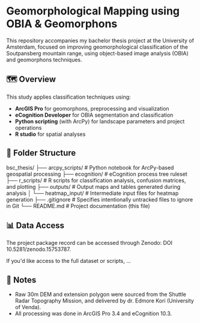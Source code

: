 # Geomorphological Mapping using OBIA & Geomorphons

This repository accompanies my bachelor thesis project at the University of Amsterdam, focused on improving geomorphological classification of the Soutpansberg mountain range, using object-based image analysis (OBIA) and geomorphons techniques.


## 🗺️ Overview

This study applies classification techniques using:
- **ArcGIS Pro** for geomorphons, preprocessing and visualization
- **eCognition Developer** for OBIA segmentation and classification
- **Python scripting** (with ArcPy) for landscape parameters and project operations
- **R studio** for spatial analyses


## 📁 Folder Structure

bsc_thesis/
├── arcpy_scripts/         # Python notebook for ArcPy-based geospatial processing
├── ecognition/            # eCognition process tree ruleset
├── r_scripts/             # R scripts for classification analysis, confusion matrices, and plotting
├── outputs/               # Output maps and tables generated during analysis
│   └── heatmap_input/     # Intermediate input files for heatmap generation
├── .gitignore             # Specifies intentionally untracked files to ignore in Git
└── README.md              # Project documentation (this file)



## 📊 Data Access

The project package record can be accessed through Zenodo: DOI 10.5281/zenodo.15753787.

If you'd like access to the full dataset or scripts, ...


## 📌 Notes
* Raw 30m DEM and extension polygon were sourced from the Shuttle Radar Topography Mission, and delivered by dr. Edmore Kori (University of Venda).
* All processing was done in ArcGIS Pro 3.4 and eCognition 10.3.
